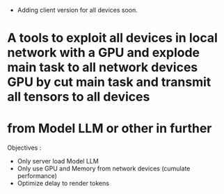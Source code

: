 - Adding client version for all devices soon.

# A tools to exploit all devices in local network with a GPU and explode main task to all network devices GPU by cut main task and transmit all tensors to all devices
# from Model LLM or other in further 

Objectives :
- Only server load Model LLM 
- Only use GPU and Memory from network devices (cumulate performance)
- Optimize delay to render tokens
